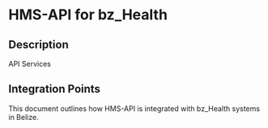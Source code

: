 # HMS-API for bz_Health

## Description

API Services

## Integration Points

This document outlines how HMS-API is integrated with bz_Health systems in Belize.
